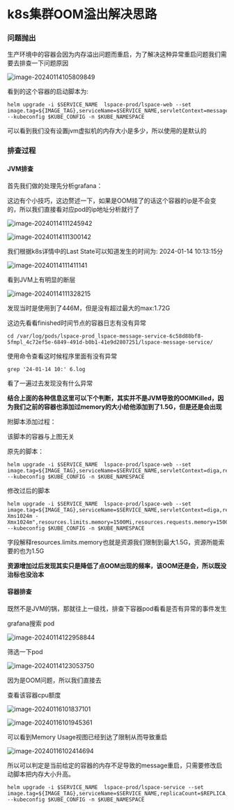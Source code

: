 # k8s集群OOM溢出解决思路

### 问题抛出

生产环境中的容器会因为内存溢出问题而重启，为了解决这种异常重启问题我们需要去排查一下问题原因

![image-20240114105809849](https://lyx-study-note-image.oss-cn-shenzhen.aliyuncs.com/img/image-20240114105809849.png) 

看到的这个容器的启动脚本为:

```shell
helm upgrade -i $SERVICE_NAME  lspace-prod/lspace-web --set image.tag=${IMAGE_TAG},serviceName=$SERVICE_NAME,servletContext=message,replicaCount=$REPLICA,spring.profiles.active=$ENVIROMENT --kubeconfig $KUBE_CONFIG -n $KUBE_NAMESPACE
```

可以看到我们没有设置jvm虚拟机的内存大小是多少，所以使用的是默认的



### 排查过程



#### JVM排查

首先我们做的处理先分析grafana：

这边有个小技巧，这边赘述一下，如果是OOM挂了的话这个容器的ip是不会变的，所以我们直接看对应pod的ip地址分析就行了

![image-20240114111245942](https://lyx-study-note-image.oss-cn-shenzhen.aliyuncs.com/img/image-20240114111245942.png) 

![image-20240114111300142](https://lyx-study-note-image.oss-cn-shenzhen.aliyuncs.com/img/image-20240114111300142.png)  

我们根据k8s详情中的Last State可以知道发生的时间为: 2024-01-14 10:13:15分

![image-20240114111411141](https://lyx-study-note-image.oss-cn-shenzhen.aliyuncs.com/img/image-20240114111411141.png) 

看到JVM上有明显的断层

![image-20240114111328215](https://lyx-study-note-image.oss-cn-shenzhen.aliyuncs.com/img/image-20240114111328215.png) 

发现当时是使用到了446M，但是没有超过最大的max:1.72G



这边先看看finished时间节点的容器日志有没有异常

```shell
cd /var/log/pods/lspace-prod_lspace-message-service-6c58d88bf8-5fmpl_4c72ef5e-6849-491d-b0b1-41e9d2807251/lspace-message-service/
```

使用命令查看这时候程序里面有没有异常

```sheel
grep '24-01-14 10:' 6.log
```

看了一遍过去发现没有什么异常



**结合上面的各种信息这里可以下个判断，其实并不是JVM导致的OOMKilled，因为我们之前的容器也添加过memory的大小给他添加到了1.5G，但是还是会出现**

附脚本添加过程：

该脚本的容器与上图无关

原先的脚本：

```shell
helm upgrade -i $SERVICE_NAME  lspace-prod/lspace-web --set image.tag=${IMAGE_TAG},serviceName=$SERVICE_NAME,servletContext=diga,replicaCount=$REPLICA,spring.profiles.active=$ENVIROMENT --kubeconfig $KUBE_CONFIG -n $KUBE_NAMESPACE
```

修改过后的脚本

```shell
helm upgrade -i $SERVICE_NAME  lspace-prod/lspace-web --set image.tag=${IMAGE_TAG},serviceName=$SERVICE_NAME,servletContext=diga,replicaCount=$REPLICA,spring.profiles.active=$ENVIROMENT,java_opts="-Xms1024m -Xmx1024m",resources.limits.memory=1500Mi,resources.requests.memory=1500Mi --kubeconfig $KUBE_CONFIG -n $KUBE_NAMESPACE
```

字段解释resources.limits.memory也就是资源我们限制到最大1.5G，资源所能索要的也为1.5G

**资源增加过后发现其实只是降低了点OOM出现的频率，该OOM还是会，所以既没治标也没治本**



#### 容器排查

既然不是JVM的锅，那就往上一级找，排查下容器pod看看是否有异常的事件发生

grafana搜索 pod

![image-20240114122958844](https://lyx-study-note-image.oss-cn-shenzhen.aliyuncs.com/img/image-20240114122958844.png) 

筛选一下pod

![image-20240114123053750](https://lyx-study-note-image.oss-cn-shenzhen.aliyuncs.com/img/image-20240114123053750.png)

因为是OOM问题，所以我们直接去



查看该容器cpu额度

![image-20240116101837101](https://lyx-study-note-image.oss-cn-shenzhen.aliyuncs.com/img/image-20240116101837101.png) 



![image-20240116101945361](https://lyx-study-note-image.oss-cn-shenzhen.aliyuncs.com/img/image-20240116101945361.png) 



可以看到Memory Usage视图已经到达了限制从而导致重启

![image-20240116102414694](https://lyx-study-note-image.oss-cn-shenzhen.aliyuncs.com/img/image-20240116102414694.png) 



所以可以判定是当前给定的容器的内存不足导致的message重启，只需要修改启动脚本把内存大小升高。

```shell
helm upgrade -i $SERVICE_NAME  lspace-prod/lspace-service --set image.tag=${IMAGE_TAG},serviceName=$SERVICE_NAME,replicaCount=$REPLICA,resources.limits.memory=800Mi,resources.requests.memory=800Mi,spring.profiles.active=$ENVIROMENT --kubeconfig $KUBE_CONFIG -n $KUBE_NAMESPACE
```











